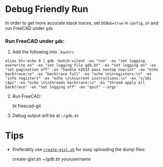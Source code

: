 # Debug Friendly Run 

In order to get more accurate stack traces, set `DEBUG=true` in `config.sh` and run FreeCAD under `gdb`. 

### Run FreeCAD under `gdb`:

1. Add the following into `.bashrc`

```
alias bt='echo 0 | gdb -batch-silent -ex "run" -ex "set logging overwrite on" -ex "set logging file gdb.bt" -ex "set logging on" -ex "set pagination off" -ex "handle SIG33 pass nostop noprint" -ex "echo backtrace:\n" -ex "backtrace full" -ex "echo \n\nregisters:\n" -ex "info registers" -ex "echo \n\ncurrent instructions:\n" -ex "x/16i \$pc" -ex "echo \n\nthreads backtrace:\n" -ex "thread apply all backtrace" -ex "set logging off" -ex "quit" --args'
```

2. Run FreeCAD:

    bt freecad-git

3. Debug output will be at `~/gdb.bt`

# Tips 

* Preferably use [`create-gist.sh`](https://github.com/ceremcem/create-gist) for easy uploading the dump files:

    create-gist.sh ~/gdb.bt yourusername



